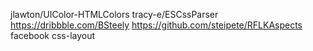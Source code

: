 jlawton/UIColor-HTMLColors
tracy-e/ESCssParser
https://dribbble.com/BSteely 
https://github.com/steipete/RFLKAspects
facebook css-layout